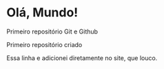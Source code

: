 # Olá, Mundo!
 Primeiro repositório Git e Github

 Primeiro repositório criado
 
 Essa linha e adicionei diretamente no site, que louco.
